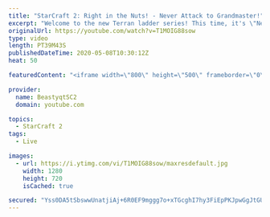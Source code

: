 ```yaml
---
title: "StarCraft 2: Right in the Nuts! - Never Attack to Grandmaster!"
excerpt: "Welcome to the new Terran ladder series! This time, it's \"Never Attack to Grandmaster!\" In this challenge, I play as Terran on the EU ladder, and in every game I'm not allowed to attack with any units except for using Ghosts. I'm allowed to make any army units for defending, as long as I don't attack"
originalUrl: https://youtube.com/watch?v=T1MOIG88sow
type: video
length: PT39M43S
publishedDateTime: 2020-05-08T10:30:12Z
heat: 50

featuredContent: "<iframe width=\"800\" height=\"500\" frameborder=\"0\" src=\"https://www.youtube.com/embed/T1MOIG88sow\" allow=\"accelerometer; autoplay; encrypted-media; gyroscope; picture-in-picture\" allowfullscreen></iframe>"

provider:
  name: BeastyqtSC2
  domain: youtube.com

topics:
  - StarCraft 2
tags:
  - Live

images:
  - url: https://i.ytimg.com/vi/T1MOIG88sow/maxresdefault.jpg
    width: 1280
    height: 720
    isCached: true

secured: "Yss0DA5tSbswwUnatjiAj+6R0EF9mggg7o+xTGcghI7hy3FiEpPKJpwGgJtGUznNIc0bvUotH6eGjyHWiGg2rbp8Cf0qKsim3Ga/iXbRMY8zbTLv2j3g/Xl2CaPvRh+ojZYSnl1lL6AWaFOjJaEUezz4Rq9asaoXwxeYS/OqpXTdluj+TdGhqAuDnI4Ttmb+Opm9YkEyTyHPfBjsFRGDOLuBDi7q5jbZVLoynXQ/JvjJ+mQvqubvcYczdODaGQu8z95pxe9q7Nvh9PRFjivlkCVNuI2RmMpmBwgV3/LadL2wP3Qp1hwYZ39tVIrl5GskoqEb4+fDKpUvAsnLjxmmAcHCVU5oIDhZ0DV3KpLkvSMUpgCD9D9VyU/OgQIf6bsW30ZJdlXcJ3VB3VMOAIBszHBUX7DQk6TyPgilaEIbQN0=;0UcgAfCZUzOv44WnSdC5Kw=="
---
```


